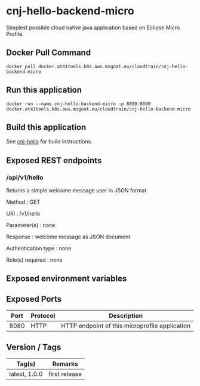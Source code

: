 # cnj-hello-backend-micro

Simplest possible cloud native java application based on Eclipse Micro Profile.

## Docker Pull Command
`docker pull docker.at41tools.k8s.aws.msgoat.eu/cloudtrain/cnj-hello-backend-micro`

## Run this application 

``` 
docker run --name cnj-hello-backend-micro -p 8080:8080 docker.at41tools.k8s.aws.msgoat.eu/cloudtrain/cnj-hello-backend-micro
```

## Build this application 

See [cnj-hello](../README.md) for build instructions.

## Exposed REST endpoints

### /api/v1/hello

Returns a simple welcome message user in JSON format

Method
: GET

URI
: /v1/hello

Parameter(s)
: none

Response
: welcome message as JSON document

Authentication type
: none

Role(s) required
: none


## Exposed environment variables

## Exposed Ports

| Port | Protocol | Description |
| --- | --- | --- |
| 8080 | HTTP | HTTP endpoint of this microprofile application | 
 
## Version / Tags

| Tag(s) | Remarks |
| --- | --- |
| latest, 1.0.0 | first release |
